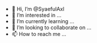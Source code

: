 - 👋 Hi, I’m @SyaefulAxl
- 👀 I’m interested in ...
- 🌱 I’m currently learning ...
- 💞️ I’m looking to collaborate on ...
- 📫 How to reach me ...

<!---
SyaefulAxl/SyaefulAxl is a ✨ special ✨ repository because its `README.md` (this file) appears on your GitHub profile.
You can click the Preview link to take a look at your changes.
--->
